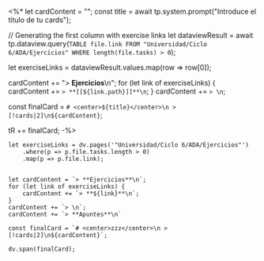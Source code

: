 <%*
let cardContent = "";
const title = await tp.system.prompt("Introduce el titulo de tu cards");

// Generating the first column with exercise links
let dataviewResult = await tp.dataview.query(`
  TABLE file.link
  FROM "Universidad/Ciclo 6/ADA/Ejercicios"
  WHERE length(file.tasks) > 0
`);

let exerciseLinks = dataviewResult.values.map(row => row[0]);

cardContent += "> **Ejercicios**\n";
for (let link of exerciseLinks) {
  cardContent += `> **[[${link.path}]]**\n`;
}
cardContent += `> \n`;

const finalCard = `# <center>${title}</center>\n > [!cards|2]\n${cardContent}`;

tR += finalCard;
-%>

```dataviewjs
let exerciseLinks = dv.pages('"Universidad/Ciclo 6/ADA/Ejercicios"')
    .where(p => p.file.tasks.length > 0)
    .map(p => p.file.link);


let cardContent = `> **Ejercicios**\n`;
for (let link of exerciseLinks) {
    cardContent += `> **${link}**\n`;
}
cardContent += `> \n`;
cardContent += `> **Apuntes**\n`

const finalCard = `# <center>zzz</center>\n > [!cards|2]\n${cardContent}`;

dv.span(finalCard);
```